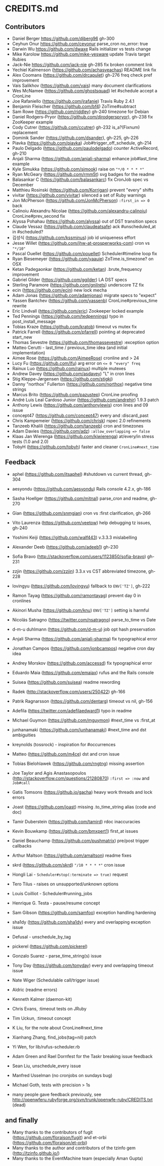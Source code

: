 
# CREDITS.md


## Contributors

* Daniel Berger https://github.com/djberg96 gh-300
* Ceyhun Onur https://github.com/ceyonur parse_cron no_error: true
* Darwin Wu https://github.com/dwaxe Rails initializer vs tests change
* Mike Karolow https://github.com/mike-yesware update Travis target Rubies
* Jack-Nie https://github.com/jack-nie gh-285 fix broken comment link
* Yechiel Kalmenson (https://github.com/achasveachas) README link fix
* Alex Coomans (https://github.com/drcapulet) gh-276 freq check pref improvement
* Vais Salikhov (https://github.com/vais) many document clarifications
* Wes McNamee (https://github.com/ghostsquad) let #schedule accept a CronLine
* Joe Rafaniello (https://github.com/jrafanie) Travis Ruby 2.4.1
* Benjamin Fleischer (https://github.com/bf4) ZoTime#subtract
* Sam Rowe (https://github.com/riddley) gh-240 timezone for Debian
* Daniel Rodgers-Pryor (https://github.com/djrodgerspryor), gh-238 fix ZooKeeper example
* Cody Cutrer (https://github.com/ccutrer) gh-232 is_a?(Fixnum) replacement
* Dominik Sander (https://github.com/dsander), gh-225, gh-226
* Piavka (https://github.com/piavka) Job#trigger_off_schedule, gh-214
* Paulo Delgado (https://github.com/paulodelgado) counter ActiveRecord, gh-210
* Anjali Sharma (https://github.com/anjali-sharma) enhance job#last_time example
* Kyle Simukka (https://github.com/simook) raise on `"*/0 * * * *"`
* Ryan McGeary (https://github.com/rmm5t) svg badges for the readme
* Balasankar C (https://github.com/balasankarc) fix CronJob spec vs December
* Matthieu Rosinski (https://github.com/Korrigan) prevent "every" shifts
* vivitar (https://github.com/vivitar) silenced a set of Ruby warnings
* Jon McPherson (https://github.com/JonMcPherson) `:first_in => 0` back
* Calinoiu Alexandru Nicolae (https://github.com/alexandru-calinoiu) CronLine#prev_second fix
* Alyssa Pohahau (https://github.com/alyssa) out of DST transition specs
* Claude Vessaz (https://github.com/claudeatsafe) ack #unscheduled_at in #scheduled?
* 김성식 (https://github.com/kssminus) job id uniqueness effort
* Jesse Willet (https://github.com/jhw-at-prosperworks-com) cron vs `"*/10"`
* Pascal Ouellet (https://github.com/pouellet) Scheduler#timeline loop fix
* Ryan Biesemeyer (https://github.com/yaauie) ZoTime.is_timezone? on OSX
* Ketan Padegaonkar (https://github.com/ketan) .brute_frequency improvement
* Gabriel Gilder (https://github.com/ggilder) LA DST specs
* Sterling Paramore (https://github.com/gnilrets) underscore TZ fix
* ecin (https://github.com/ecin) new lock mecha
* Adam Jonas (https://github.com/adamjonas) migrate specs to "expect"
* Yassen Bantchev (https://github.com/yassenb) CronLine#previous_time rewrite
* Eric Lindvall (https://github.com/eric) Zookeeper locked example
* Ted Pennings (https://github.com/tedpennings) typo in post_install_message
* Tobias Kraze (https://github.com/kratob) timeout vs mutex fix
* Patrick Farrell (https://github.com/pfarrell) pointing at deprecated start_new
* Thomas Sevestre (https://github.com/thomassevestre) :exception option
* Matteo Cerutti - last_time / previous_time idea (and initial implementation)
* Aimee Rose (https://github.com/AimeeRose) cronline and &gt; 24
* Lucy Fu (https://github.com/lfu) arg error on `<= 0 "every" freq`
* Rainux Luo (https://github.com/rainux) multiple mutexes
* Andrew Davey (https://github.com/asdavey) "L" in cron lines
* Stig Kleppe-Jørgensen (https://github.com/stigkj)
* Danny "northox" Fullerton (https://github.com/northox) negative time strings
* Marcus Brito (https://github.com/pazustep) CronLine proofing
* André Luis Leal Cardoso Junior (https://github.com/andrehjr) 1.9.3 patch
* Anthony Lewis (https://github.com/anthonylewis) cron lines and 09 issue
* concept47 (https://github.com/concept47) every and :discard_past
* Chris Kampemeier (https://github.com/chrisk) rspec 2.0 refinements
* Tanzeeb Khalili (https://github.com/tanzeeb) cron and timezones
* Adam Davies (https://github.com/adz) `:allow_overlapping => false`
* Klaas Jan Wierenga (https://github.com/kjwierenga) at/every/in stress tests (1.0 and 2.0)
* TobyH (https://github.com/tobyh) faster and cleaner `CronLine#next_time`


## Feedback

* aphel (https://github.com/itsaphel) #shutdown vs current thread, gh-304
* aesyondu (https://github.com/aesyondu) Rails console 4.2.x, gh-186
* Sasha Hoellger (https://github.com/mitnal) parse_cron and readme, gh-270
* Gian (https://github.com/snmgian) cron vs :first clarification, gh-266
* Vito Laurenza (https://github.com/veetow) help debugging tz issues, gh-240
* Yoshimi Keiji (https://github.com/walf443) v.3.3.3 mislabelling
* Alexander Deeb (https://github.com/adeeb1) gh-230
* Sofia Bravo (http://stackoverflow.com/users/1123850/sofia-bravo) gh-231
* zzjin (https://github.com/zzjin) 3.3.x vs CST abbreviated timezone, gh-228
* lovingyu (https://github.com/lovingyu) fallback to `ENV['TZ']`, gh-222
* Ramon Tayag (https://github.com/ramontayag) prevent day 0 in cronlines
* Akinori Musha (https://github.com/knu) `ENV['TZ']` setting is harmful
* Nicolás Satragno (https://twitter.com/nsatragno) parse_to_time vs Date
* d-m-u duhlmann (https://github.com/d-m-u) job opt hash preservation
* Anjali Sharma (https://github.com/anjali-sharma) fix typographical error
* Jonathan Campos (https://github.com/jonbcampos) negative cron day idea
* Andrey Morskov (https://github.com/accessd) fix typographical error
* Eduardo Maia (https://github.com/emaiax) rufus and the Rails console
* Suisea (https://github.com/suisea) readme rewording
* Radek (http://stackoverflow.com/users/250422) gh-166
* Patrik Ragnarsson (https://github.com/dentarg) timeout vs nil, gh-156
* Adefila (https://twitter.com/adefilaedward1) typo in readme
* Michael Guymon (https://github.com/mguymon) #next_time vs :first_at
* junhanamaki (https://github.com/junhanamaki) #next_time and dst ambiguities
* kreynolds (tossrock) - inspiration for #occurrences
* Matteo (https://github.com/m4ce) dst and cron issue
* Tobias Bielohlawek (https://github.com/rngtng) missing assertion
* Joe Taylor and Agis Anastasopoulos (http://stackoverflow.com/questions/21280870) `:first => :now` and `Job#call`
* Gatis Tomsons (https://github.io/gacha) heavy work threads and lock errors
* Joast (https://github.com/joast) missing .to_time_string alias (code and doc)
* Tamir Duberstein (https://github.com/tamird) rdoc inaccuracies
* Kevin Bouwkamp (https://github.com/bmxpert1) first_at issues
* Daniel Beauchamp (https://github.com/pushmatrix) pre/post trigger callbacks
* Arthur Maltson (https://github.com/amaltson) readme fixes
* skrd (https://github.com/skrd) `"/10 * * * *"` cron issue
* Hongli Lai - `Scheduler#stop(:terminate => true)` request
* Tero Tilus - raises on unsupported/unknown options
* Louis Coilliot - Scheduler#running_jobs
* Henrique G. Testa - pause/resume concept
* Sam Gibson (https://github.com/samfoo) exception handling hardening
* sha1dy (https://github.com/sha1dy) every and overlapping exception issue
* Defusal - unschedule_by_tag
* pickerel (https://github.com/pickerel)
* Gonzalo Suarez - parse_time_string(s) issue
* Tony Day (https://github.com/tonyday) every and overlapping timeout issue
* Nate Wiger (Schedulable call/trigger issue)
* Aldric (readme errors)
* Kenneth Kalmer (daemon-kit)
* Chris Evans, :timeout tests on JRuby
* Tim Uckun, :timeout concept
* K Liu, for the note about CronLine#next_time
* Xianhang Zhang, find_jobs(tag=nil) patch
* Yi Wen, for lib/rufus-scheduler.rb
* Adam Green and Rael Dornfest for the Taskr breaking issue feedback
* Sean Liu, unschedule_every issue
* Manfred Usselman (no cronjobs on sundays bug)
* Michael Goth, tests with precision &gt; 1s

* many people gave feedback previously, see
  http://openwferu.rubyforge.org/svn/trunk/openwfe-ruby/CREDITS.txt (dead)


## and finally

* Many thanks to the contributors of fugit (https://github.com/floraison/fugit) and et-orbi (https://github.com/floraison/et-orbi)
* Many thanks to the author and contributors of the tzinfo gem (http://tzinfo.github.io/)
* Many thanks to the EventMachine team (especially Aman Gupta)

